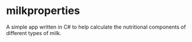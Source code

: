 # milkproperties
A simple app written in C# to help calculate the nutritional components of different types of milk.
